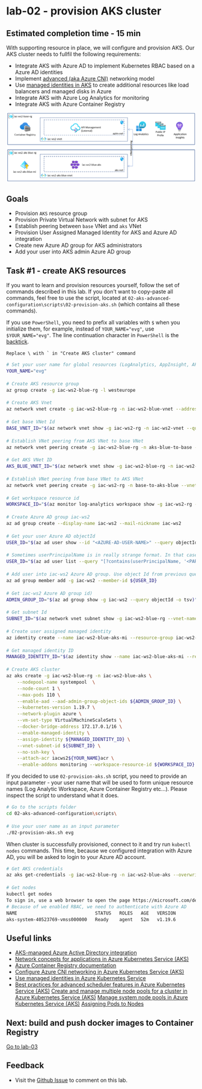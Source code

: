 # lab-02 - provision AKS cluster

## Estimated completion time - 15 min

With supporting resource in place, we will configure and provision AKS. Our AKS cluster needs to fullfil the following requirements:

* Integrate AKS with Azure AD to implement Kubernetes RBAC based on a Azure AD identities
* Implement [advanced (aka Azure CNI)](https://docs.microsoft.com/en-us/azure/aks/concepts-network?WT.mc_id=AZ-MVP-5003837#azure-cni-advanced-networking) networking model
* Use [managed identities in AKS](https://docs.microsoft.com/en-us/azure/aks/use-managed-identity?WT.mc_id=AZ-MVP-5003837) to create additional resources like load balancers and managed disks in Azure
* Integrate AKS with Azure Log Analytics for monitoring
* Integrate AKS with Azure Container Registry

![model](images/aks-resources.png)

## Goals

* Provision `AKS` resource group
* Provision Private Virtual Network with subnet for AKS
* Establish peering between `base` VNet and `aks` VNet
* Provision User Assigned Managed Identity for AKS and Azure AD integration 
* Create new Azure AD group for AKS administrators
* Add your user into AKS admin Azure AD group

## Task #1 - create AKS resources

If you want to learn and provision resources yourself, follow the set of commands described in this lab. If you don't want to copy-paste all commands, feel free to use the script, located at `02-aks-advanced-configuration\scripts\02-provision-aks.sh` (which contains all these commands). 

If you use `PowerShell`, you need to prefix all variables with `$` when you initialize them, for example, instead of `YOUR_NAME="evg"`, use `$YOUR_NAME="evg"`. The line continuation character in `PowerShell` is the [backtick](https://www.computerhope.com/jargon/b/backquot.htm).

````
Replace \ with ` in "Create AKS cluster" command
````

```bash
# Set your user name for global resources (LogAnalytics, AppInsight, APIM etc...)
YOUR_NAME="evg"

# Create AKS resource group
az group create -g iac-ws2-blue-rg -l westeurope 

# Create AKS Vnet
az network vnet create -g iac-ws2-blue-rg -n iac-ws2-blue-vnet --address-prefix 10.11.0.0/16 --subnet-name aks-net --subnet-prefix 10.11.0.0/20

# Get base VNet Id
BASE_VNET_ID="$(az network vnet show -g iac-ws2-rg -n iac-ws2-vnet --query id -o tsv)"

# Establish VNet peering from AKS VNet to base VNet
az network vnet peering create -g iac-ws2-blue-rg -n aks-blue-to-base --vnet-name iac-ws2-blue-vnet --allow-vnet-access --allow-forwarded-traffic --remote-vnet $BASE_VNET_ID

# Get AKS VNet ID
AKS_BLUE_VNET_ID="$(az network vnet show -g iac-ws2-blue-rg -n iac-ws2-blue-vnet --query id -o tsv)"

# Establish VNet peering from base VNet to AKS VNet
az network vnet peering create -g iac-ws2-rg -n base-to-aks-blue --vnet-name iac-ws2-vnet --allow-vnet-access --allow-forwarded-traffic --remote-vnet $AKS_BLUE_VNET_ID

# Get workspace resource id
WORKSPACE_ID="$(az monitor log-analytics workspace show -g iac-ws2-rg -n iac-ws2-${YOUR_NAME}-la --query id -o tsv)"

# Create Azure AD group iac-ws2
az ad group create --display-name iac-ws2 --mail-nickname iac-ws2

# Get your user Azure AD objectId 
USER_ID="$(az ad user show --id "<AZURE-AD-USER-NAME>" --query objectId -o tsv)"

# Sometimes userPrincipalName is in really strange format. In that case, you can try to search
USER_ID="$(az ad user list --query "[?contains(userPrincipalName, '<PART-OF-USER-NAME>')].objectId" -o tsv)"

# Add user into iac-ws2 Azure AD group. Use object Id from previous query 
az ad group member add -g iac-ws2 --member-id ${USER_ID}

# Get iac-ws2 Azure AD group id)
ADMIN_GROUP_ID="$(az ad group show -g iac-ws2 --query objectId -o tsv)"

# Get subnet Id
SUBNET_ID="$(az network vnet subnet show -g iac-ws2-blue-rg --vnet-name iac-ws2-blue-vnet -n aks-net --query id -o tsv)"

# Create user assigned managed identity
az identity create --name iac-ws2-blue-aks-mi --resource-group iac-ws2-blue-rg

# Get managed identity ID
MANAGED_IDENTITY_ID="$(az identity show --name iac-ws2-blue-aks-mi --resource-group iac-ws2-blue-rg --query id -o tsv)"

# Create AKS cluster
az aks create -g iac-ws2-blue-rg -n iac-ws2-blue-aks \
    --nodepool-name systempool  \
    --node-count 1 \
    --max-pods 110 \
    --enable-aad --aad-admin-group-object-ids ${ADMIN_GROUP_ID} \
    --kubernetes-version 1.19.7 \
    --network-plugin azure \
    --vm-set-type VirtualMachineScaleSets \
    --docker-bridge-address 172.17.0.1/16 \
    --enable-managed-identity \
    --assign-identity ${MANAGED_IDENTITY_ID} \
    --vnet-subnet-id ${SUBNET_ID} \
    --no-ssh-key \
    --attach-acr iacws2${YOUR_NAME}acr \
    --enable-addons monitoring --workspace-resource-id ${WORKSPACE_ID}
```

If you decided to use `02-provision-aks.sh` script, you need to provide an input parameter - your user name that will be used to form unique resource names (Log Analytic Workspace, Azure Container Registry etc...). Please inspect the script to understand what it does.

```bash
# Go to the scripts folder
cd 02-aks-advanced-configuration\scripts\

# Use your user name as an input parameter
./02-provision-aks.sh evg
```

When cluster is successfully provisioned, connect to it and try run `kubectl nodes` commands. This time, because we configured integration with Azure AD, you will be asked to login to your Azure AD account. 

```bash
# Get AKS credentials
az aks get-credentials -g iac-ws2-blue-rg -n iac-ws2-blue-aks --overwrite-existing

# Get nodes
kubectl get nodes
To sign in, use a web browser to open the page https://microsoft.com/devicelogin and enter the code C9HNNZ8SE to authenticate.
# Because of we enabled RBAC, we need to authenticate with Azure AD
NAME                             STATUS   ROLES   AGE   VERSION
aks-system-40523769-vmss000000   Ready    agent   52m   v1.19.6
```

## Useful links

* [AKS-managed Azure Active Directory integration](https://docs.microsoft.com/en-us/azure/aks/managed-aad?WT.mc_id=AZ-MVP-5003837)
* [Network concepts for applications in Azure Kubernetes Service (AKS)](https://docs.microsoft.com/en-us/azure/aks/concepts-network?WT.mc_id=AZ-MVP-5003837)
* [Azure Container Registry documentation](https://docs.microsoft.com/en-us/azure/container-registry/?WT.mc_id=AZ-MVP-5003837)
* [Configure Azure CNI networking in Azure Kubernetes Service (AKS)](https://docs.microsoft.com/en-us/azure/aks/configure-azure-cni?WT.mc_id=AZ-MVP-5003837)
* [Use managed identities in Azure Kubernetes Service](https://docs.microsoft.com/en-us/azure/aks/use-managed-identity?WT.mc_id=AZ-MVP-5003837)
* [Best practices for advanced scheduler features in Azure Kubernetes Service (AKS)](https://docs.microsoft.com/en-us/azure/aks/operator-best-practices-advanced-scheduler?WT.mc_id=AZ-MVP-5003837)
[Create and manage multiple node pools for a cluster in Azure Kubernetes Service (AKS)](https://docs.microsoft.com/en-us/azure/aks/use-multiple-node-pools?WT.mc_id=AZ-MVP-5003837)
[Manage system node pools in Azure Kubernetes Service (AKS)](https://docs.microsoft.com/en-us/azure/aks/use-system-pools?WT.mc_id=AZ-MVP-5003837)
[Assigning Pods to Nodes](https://kubernetes.io/docs/concepts/scheduling-eviction/assign-pod-node)

## Next: build and push docker images to Container Registry

[Go to lab-03](../lab-03/readme.md)

## Feedback

* Visit the [Github Issue](https://github.com/evgenyb/aks-workshops/issues/16) to comment on this lab. 